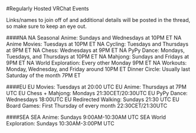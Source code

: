 #Regularly Hosted VRChat Events

Links/names to join off of and additional details will be posted in the thread, so make sure to keep an eye out.

####NA
NA Seasonal Anime: Sundays and Wednesdays at 10PM ET
NA Anime Movies: Tuesdays at 10PM ET
NA Cycling: Tuesdays and Thursdays at 9PM ET
NA Chess: Wednesdays at 9PM ET
NA PyPy Dance: Mondays, Tuesdays, and Thursdays at 10PM ET
NA Mahjong: Sundays and Fridays at 9PM ET
NA World Exploration: Every other Monday 9PM ET
NA Workouts: Monday‚ Wednesday‚ and Friday around 10PM ET
Dinner Circle: Usually last Saturday of the month 7PM ET

####EU
EU Movies: Tuesdays at 20:00 UTC
EU Anime: Thursdays at 7PM UTC
EU Chess + Mahjong: Mondays 21:30CET/20:30UTC
EU PyPy Dance: Wednesdays 18:00UTC
EU Redirected Walking: Sundays 21:30 UTC
EU Board Games: First Thursday of every month 22:30CET/21:30UTC

####SEA
SEA Anime: Sundays 9:00AM-10:30AM UTC
SEA World Exploration: Sundays 10:30AM-3:00PM UTC